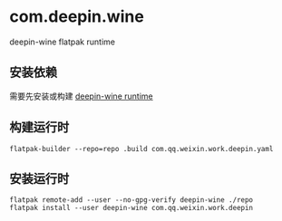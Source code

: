 # com.deepin.wine

deepin-wine flatpak runtime

## 安装依赖

需要先安装或构建 [deepin-wine runtime](https://github.com/justforlxz/com.deepin.wine)

## 构建运行时

```shell
flatpak-builder --repo=repo .build com.qq.weixin.work.deepin.yaml
```

## 安装运行时

```shell
flatpak remote-add --user --no-gpg-verify deepin-wine ./repo
flatpak install --user deepin-wine com.qq.weixin.work.deepin
```
